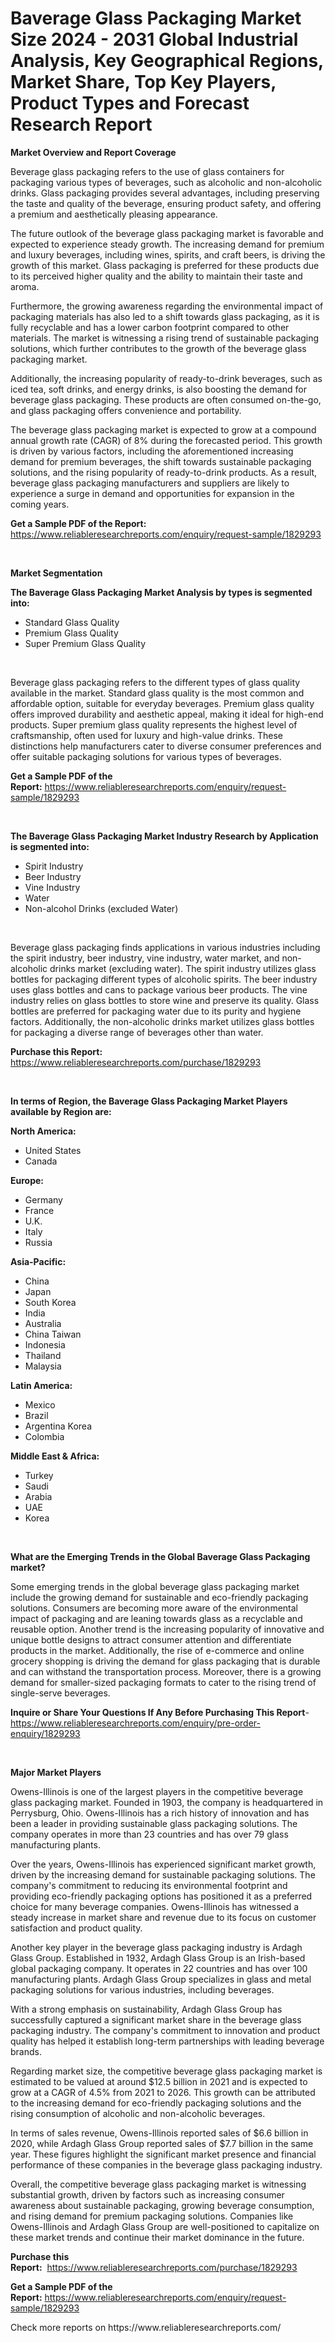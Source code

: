 <p><h1>Baverage Glass Packaging Market Size 2024 - 2031 Global Industrial Analysis, Key Geographical Regions, Market Share, Top Key Players, Product Types and Forecast Research Report</h1></p><p><strong>Market Overview and Report Coverage</strong></p>
<p><p>Beverage glass packaging refers to the use of glass containers for packaging various types of beverages, such as alcoholic and non-alcoholic drinks. Glass packaging provides several advantages, including preserving the taste and quality of the beverage, ensuring product safety, and offering a premium and aesthetically pleasing appearance.</p><p>The future outlook of the beverage glass packaging market is favorable and expected to experience steady growth. The increasing demand for premium and luxury beverages, including wines, spirits, and craft beers, is driving the growth of this market. Glass packaging is preferred for these products due to its perceived higher quality and the ability to maintain their taste and aroma.</p><p>Furthermore, the growing awareness regarding the environmental impact of packaging materials has also led to a shift towards glass packaging, as it is fully recyclable and has a lower carbon footprint compared to other materials. The market is witnessing a rising trend of sustainable packaging solutions, which further contributes to the growth of the beverage glass packaging market.</p><p>Additionally, the increasing popularity of ready-to-drink beverages, such as iced tea, soft drinks, and energy drinks, is also boosting the demand for beverage glass packaging. These products are often consumed on-the-go, and glass packaging offers convenience and portability.</p><p>The beverage glass packaging market is expected to grow at a compound annual growth rate (CAGR) of 8% during the forecasted period. This growth is driven by various factors, including the aforementioned increasing demand for premium beverages, the shift towards sustainable packaging solutions, and the rising popularity of ready-to-drink products. As a result, beverage glass packaging manufacturers and suppliers are likely to experience a surge in demand and opportunities for expansion in the coming years.</p></p>
<p><strong>Get a Sample PDF of the Report:</strong> <a href="https://www.reliableresearchreports.com/enquiry/request-sample/1829293">https://www.reliableresearchreports.com/enquiry/request-sample/1829293</a></p>
<p>&nbsp;</p>
<p><strong>Market Segmentation</strong></p>
<p><strong>The Baverage Glass Packaging Market Analysis by types is segmented into:</strong></p>
<p><ul><li>Standard Glass Quality</li><li>Premium Glass Quality</li><li>Super Premium Glass Quality</li></ul></p>
<p>&nbsp;</p>
<p><p>Beverage glass packaging refers to the different types of glass quality available in the market. Standard glass quality is the most common and affordable option, suitable for everyday beverages. Premium glass quality offers improved durability and aesthetic appeal, making it ideal for high-end products. Super premium glass quality represents the highest level of craftsmanship, often used for luxury and high-value drinks. These distinctions help manufacturers cater to diverse consumer preferences and offer suitable packaging solutions for various types of beverages.</p></p>
<p><strong>Get a Sample PDF of the Report:</strong>&nbsp;<a href="https://www.reliableresearchreports.com/enquiry/request-sample/1829293">https://www.reliableresearchreports.com/enquiry/request-sample/1829293</a></p>
<p>&nbsp;</p>
<p><strong>The Baverage Glass Packaging Market Industry Research by Application is segmented into:</strong></p>
<p><ul><li>Spirit Industry</li><li>Beer Industry</li><li>Vine Industry</li><li>Water</li><li>Non-alcohol Drinks (excluded Water)</li></ul></p>
<p>&nbsp;</p>
<p><p>Beverage glass packaging finds applications in various industries including the spirit industry, beer industry, vine industry, water market, and non-alcoholic drinks market (excluding water). The spirit industry utilizes glass bottles for packaging different types of alcoholic spirits. The beer industry uses glass bottles and cans to package various beer products. The vine industry relies on glass bottles to store wine and preserve its quality. Glass bottles are preferred for packaging water due to its purity and hygiene factors. Additionally, the non-alcoholic drinks market utilizes glass bottles for packaging a diverse range of beverages other than water.</p></p>
<p><strong>Purchase this Report:</strong>&nbsp; <a href="https://www.reliableresearchreports.com/purchase/1829293">https://www.reliableresearchreports.com/purchase/1829293</a></p>
<p>&nbsp;</p>
<p><strong>In terms of Region, the Baverage Glass Packaging Market Players available by Region are:</strong></p>
<p>
    <p> <strong> North America: </strong>
        <ul>
            <li>United States</li>
            <li>Canada</li>
        </ul>
        </p> 
    <p> <strong> Europe: </strong>
        <ul>
            <li>Germany</li>
            <li>France</li>
            <li>U.K.</li>
            <li>Italy</li>
            <li>Russia</li>
        </ul>
        </p> 
    <p> <strong> Asia-Pacific: </strong>
        <ul>
            <li>China</li>
            <li>Japan</li>
            <li>South Korea</li>
            <li>India</li>
            <li>Australia</li>
            <li>China Taiwan</li>
            <li>Indonesia</li>
            <li>Thailand</li>
            <li>Malaysia</li>
        </ul>
        </p> 
    <p> <strong> Latin America: </strong>
        <ul>
            <li>Mexico</li>
            <li>Brazil</li>
            <li>Argentina Korea</li>
            <li>Colombia</li>
        </ul>
        </p> 
    <p> <strong> Middle East & Africa: </strong>
        <ul>
            <li>Turkey</li>
            <li>Saudi</li>
            <li>Arabia</li>
            <li>UAE</li>
            <li>Korea</li>
        </ul>
    </p>
    </p>
<p>&nbsp;</p>
<p><strong>What are the Emerging Trends in the Global Baverage Glass Packaging market?</strong></p>
<p><p>Some emerging trends in the global beverage glass packaging market include the growing demand for sustainable and eco-friendly packaging solutions. Consumers are becoming more aware of the environmental impact of packaging and are leaning towards glass as a recyclable and reusable option. Another trend is the increasing popularity of innovative and unique bottle designs to attract consumer attention and differentiate products in the market. Additionally, the rise of e-commerce and online grocery shopping is driving the demand for glass packaging that is durable and can withstand the transportation process. Moreover, there is a growing demand for smaller-sized packaging formats to cater to the rising trend of single-serve beverages.</p></p>
<p><strong>Inquire or Share Your Questions If Any Before Purchasing This Report</strong>- <a href="https://www.reliableresearchreports.com/enquiry/pre-order-enquiry/1829293">https://www.reliableresearchreports.com/enquiry/pre-order-enquiry/1829293</a></p>
<p>&nbsp;</p>
<p><strong>Major Market Players</strong></p>
<p><p>Owens-Illinois is one of the largest players in the competitive beverage glass packaging market. Founded in 1903, the company is headquartered in Perrysburg, Ohio. Owens-Illinois has a rich history of innovation and has been a leader in providing sustainable glass packaging solutions. The company operates in more than 23 countries and has over 79 glass manufacturing plants.</p><p>Over the years, Owens-Illinois has experienced significant market growth, driven by the increasing demand for sustainable packaging solutions. The company's commitment to reducing its environmental footprint and providing eco-friendly packaging options has positioned it as a preferred choice for many beverage companies. Owens-Illinois has witnessed a steady increase in market share and revenue due to its focus on customer satisfaction and product quality.</p><p>Another key player in the beverage glass packaging industry is Ardagh Glass Group. Established in 1932, Ardagh Glass Group is an Irish-based global packaging company. It operates in 22 countries and has over 100 manufacturing plants. Ardagh Glass Group specializes in glass and metal packaging solutions for various industries, including beverages.</p><p>With a strong emphasis on sustainability, Ardagh Glass Group has successfully captured a significant market share in the beverage glass packaging industry. The company's commitment to innovation and product quality has helped it establish long-term partnerships with leading beverage brands.</p><p>Regarding market size, the competitive beverage glass packaging market is estimated to be valued at around $12.5 billion in 2021 and is expected to grow at a CAGR of 4.5% from 2021 to 2026. This growth can be attributed to the increasing demand for eco-friendly packaging solutions and the rising consumption of alcoholic and non-alcoholic beverages.</p><p>In terms of sales revenue, Owens-Illinois reported sales of $6.6 billion in 2020, while Ardagh Glass Group reported sales of $7.7 billion in the same year. These figures highlight the significant market presence and financial performance of these companies in the beverage glass packaging industry.</p><p>Overall, the competitive beverage glass packaging market is witnessing substantial growth, driven by factors such as increasing consumer awareness about sustainable packaging, growing beverage consumption, and rising demand for premium packaging solutions. Companies like Owens-Illinois and Ardagh Glass Group are well-positioned to capitalize on these market trends and continue their market dominance in the future.</p></p>
<p><strong>Purchase this Report:</strong>&nbsp;&nbsp;<a href="https://www.reliableresearchreports.com/purchase/1829293">https://www.reliableresearchreports.com/purchase/1829293</a></p>
<p></p>
<p><strong>Get a Sample PDF of the Report:</strong>&nbsp;<a href="https://www.reliableresearchreports.com/enquiry/request-sample/1829293">https://www.reliableresearchreports.com/enquiry/request-sample/1829293</a></p>
<p>Check more reports on https://www.reliableresearchreports.com/</p>